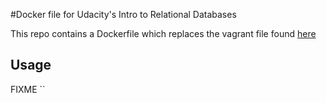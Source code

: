 #Docker file for Udacity's Intro to Relational Databases

This repo contains a Dockerfile which replaces the vagrant file found
[here](https://github.com/udacity/fullstack-nanodegree-vm/tree/master/vagrant)

## Usage
FIXME
``

